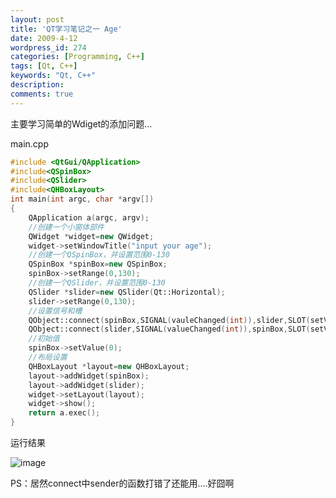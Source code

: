 ```yaml
---
layout: post
title: 'QT学习笔记之一 Age'
date: 2009-4-12
wordpress_id: 274
categories: [Programming, C++]
tags: [Qt, C++]
keywords: "Qt, C++"
description: 
comments: true
---
```

主要学习简单的Wdiget的添加问题…

main.cpp

``` cpp
#include <QtGui/QApplication>
#include<QSpinBox>
#include<QSlider>
#include<QHBoxLayout>
int main(int argc, char *argv[])
{
    QApplication a(argc, argv);
    //创建一个小窗体部件
    QWidget *widget=new QWidget;
    widget->setWindowTitle("input your age");
    //创建一个QSpinBox，并设置范围0-130
    QSpinBox *spinBox=new QSpinBox;
    spinBox->setRange(0,130);
    //创建一个QSlider，并设置范围0-130
    QSlider *slider=new QSlider(Qt::Horizontal);
    slider->setRange(0,130);
    //设置信号和槽
    QObject::connect(spinBox,SIGNAL(vauleChanged(int)),slider,SLOT(setValue(int)));
    QObject::connect(slider,SIGNAL(valueChanged(int)),spinBox,SLOT(setValue(int)));
    //初始值
    spinBox->setValue(0);
    //布局设置
    QHBoxLayout *layout=new QHBoxLayout;
    layout->addWidget(spinBox);
    layout->addWidget(slider);
    widget->setLayout(layout);
    widget->show();
    return a.exec();
}
```
运行结果

![image](/images/uploads/2009/04/223310920.p.jpg?d=20090430223730624)

PS：居然connect中sender的函数打错了还能用….好囧啊